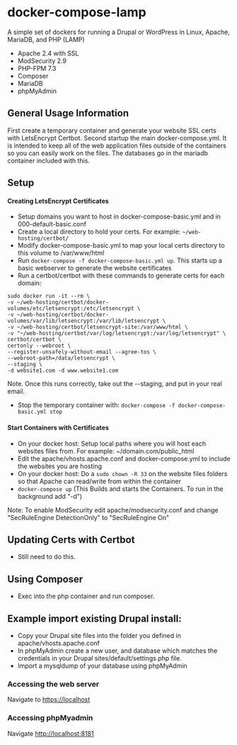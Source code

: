# docker-compose-lamp
A simple set of dockers for running a Drupal or WordPress in Linux, Apache, MariaDB, and PHP (LAMP)
- Apache 2.4 with SSL
- ModSecurity 2.9
- PHP-FPM 7.3
- Composer
- MariaDB
- phpMyAdmin

## General Usage Information

First create a temporary container and generate your website SSL certs with LetsEncrypt Certbot. Second startup the main docker-compose.yml. It is intended to keep all of the web application files outside of the containers so you can easily work on the files. The databases go in the mariadb container included with this.

## Setup

#### Creating LetsEncrypt Certificates
* Setup domains you want to host in docker-compose-basic.yml and in 000-default-basic.conf
* Create a local directory to hold your certs. For example: `~/web-hosting/certbot/`
* Modify docker-compose-basic.yml to map your local certs directory to this volume to /var/www/html
* Run `docker-compose -f docker-compose-basic.yml up`. This starts up a basic webserver to generate the website certificates
* Run a certbot/certbot with these commands to generate certs for each domain:
```
sudo docker run -it --rm \
-v ~/web-hosting/certbot/docker-volumes/etc/letsencrypt:/etc/letsencrypt \
-v ~/web-hosting/certbot/docker-volumes/var/lib/letsencrypt:/var/lib/letsencrypt \
-v ~/web-hosting/certbot/letsencrypt-site:/var/www/html \
-v "~/web-hosting/certbot/var/log/letsencrypt:/var/log/letsencrypt" \
certbot/certbot \
certonly --webroot \
--register-unsafely-without-email --agree-tos \
--webroot-path=/data/letsencrypt \
--staging \
-d website1.com -d www.website1.com
```
Note. Once this runs correctly, take out the --staging, and put in your real email.
* Stop the temporary container with: `docker-compose -f docker-compose-basic.yml stop`

#### Start Containers with Certificates
* On your docker host: Setup local paths where you will host each websites files from. For example: ~/domain.com/public_html 
* Edit the apache/vhosts.apache.conf and docker-compose.yml to include the websites you are hosting
* On your docker host: Do a `sudo chown -R 33` on the website files folders so that Apache can read/write from within the container
* `docker-compose up` (This Builds and starts the Containers. To run in the background add "-d")

Note: To enable ModSecurity edit apache/modsecurity.conf and change "SecRuleEngine DetectionOnly" to "SecRuleEngine On"

## Updating Certs with Certbot
- Still need to do this.

## Using Composer
- Exec into the php container and run composer.

## Example import existing Drupal install:

-  Copy your Drupal site files into the folder you defined in apache/vhosts.apache.conf
-  In phpMyAdmin create a new user, and database which matches the credentials in your Drupal sites/default/settings.php file.
-  Import a mysqldump of your database using phpMyAdmin

### Accessing the web server

Navigate to [https://localhost](https://localhost)

### Accessing phpMyadmin

Navigate [http://localhost:8181](http://localhost:8181)

